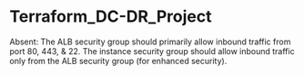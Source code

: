 ﻿# Terraform_DC-DR_Project

Absent: The ALB security group should primarily allow inbound traffic from port 80, 443, & 22.
The instance security group should allow inbound traffic only from the ALB security group (for enhanced security).
